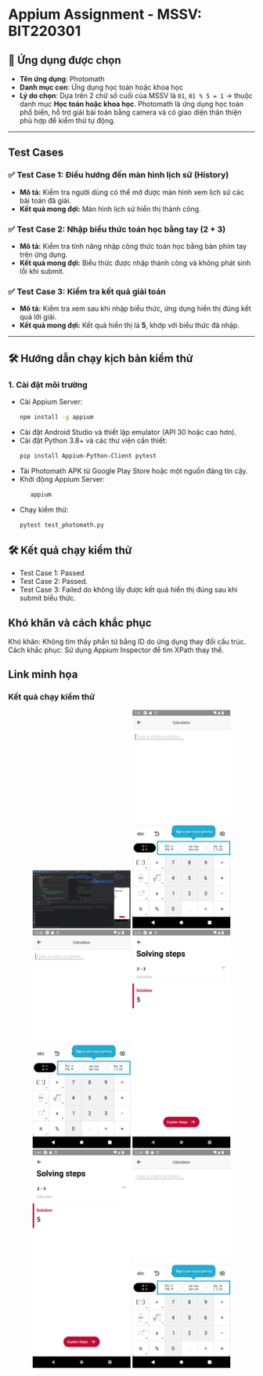 # Appium Assignment - MSSV: BIT220301

## 📱 Ứng dụng được chọn

- **Tên ứng dụng**: Photomath
- **Danh mục con**: Ứng dụng học toán hoặc khoa học
- **Lý do chọn**: Dựa trên 2 chữ số cuối của MSSV là `01`, `01 % 5 = 1` → thuộc danh mục **Học toán hoặc khoa học**. Photomath là ứng dụng học toán phổ biến, hỗ trợ giải bài toán bằng camera và có giao diện thân thiện phù hợp để kiểm thử tự động.

---

## Test Cases

### ✅ Test Case 1: Điều hướng đến màn hình lịch sử (History)
- **Mô tả:** Kiểm tra người dùng có thể mở được màn hình xem lịch sử các bài toán đã giải.
- **Kết quả mong đợi:** Màn hình lịch sử hiển thị thành công.

### ✅ Test Case 2: Nhập biểu thức toán học bằng tay (2 + 3)
- **Mô tả:** Kiểm tra tính năng nhập công thức toán học bằng bàn phím tay trên ứng dụng.
- **Kết quả mong đợi:** Biểu thức được nhập thành công và không phát sinh lỗi khi submit.

### ✅ Test Case 3: Kiểm tra kết quả giải toán
- **Mô tả:** Kiểm tra xem sau khi nhập biểu thức, ứng dụng hiển thị đúng kết quả lời giải.
- **Kết quả mong đợi:** Kết quả hiển thị là **5**, khớp với biểu thức đã nhập.
---

## 🛠️ Hướng dẫn chạy kịch bản kiểm thử

### 1. Cài đặt môi trường

- Cài Appium Server:
  ```bash
  npm install -g appium
  ```
- Cài đặt Android Studio và thiết lập emulator (API 30 hoặc cao hơn).
- Cài đặt Python 3.8+ và các thư viện cần thiết:
  ```bash
  pip install Appium-Python-Client pytest
  ```
- Tải Photomath APK từ Google Play Store hoặc một nguồn đáng tin cậy.
- Khởi động Appium Server:
    ```bash
       appium
    ```
- Chạy kiểm thử:
    ```bash
    pytest test_photomath.py

## 🛠️ Kết quả chạy kiểm thử
- Test Case 1: Passed 
- Test Case 2: Passed.
- Test Case 3: Failed do không lấy được kết quả hiển thị đúng sau khi submit biểu thức.

## Khó khăn và cách khắc phục
Khó khăn: Không tìm thấy phần tử bằng ID do ứng dụng thay đổi cấu trúc.
Cách khắc phục: Sử dụng Appium Inspector để tìm XPath thay thế.

## Link minh họa

### Kết quả chạy kiểm thử

<p align="center">
  <img src="Kết quả.png" alt="Kết quả nhập biểu thức" width="200"/>
  <img src="input_error.png" alt="Lỗi nhập biểu thức" width="200"/>
  <img src="keyboard_not_found.png" alt="Lỗi không tìm thấy bàn phím" width="200"/>
  <img src="history_button_not_found.png" alt="Lỗi không tìm thấy nút lịch sử" width="200"/>
  <img src="result_error.png" alt="Lỗi hiển thị kết quả" width="200"/>
  <img src="manual_input_error.png" alt="Lỗi nhập thủ công" width="200"/>
</p>
